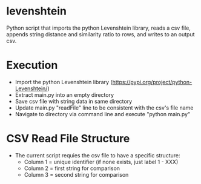 # levenshtein
Python script that imports the python Levenshtein library, reads a csv file, appends string distance and similarity ratio to rows, and writes to an output csv.

# Execution
- Import the python Levenshtein library (https://pypi.org/project/python-Levenshtein/)
- Extract main.py into an empty directory
- Save csv file with string data in same directory
- Update main.py "readFile" line to be consistent with the csv's file name
- Navigate to directory via command line and execute "python main.py"

# CSV Read File Structure
- The current script requies the csv file to have a specific structure:
  - Column 1 = unique identifier (if none exists, just label 1 - XXX)
  - Column 2 = first string for comparison
  - Column 3 = second string for comparison
